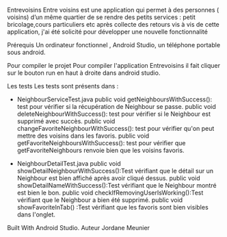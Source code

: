 Entrevoisins
Entre voisins est une application qui permet à des personnes ( voisins)  d’un même quartier de se rendre des petits services : petit bricolage,cours particuliers etc 
après collecte des retours vis à vis de cette application, j'ai été solicité pour développer une nouvelle fonctionnalité

Prérequis
Un ordinateur fonctionnel , Android Studio, un téléphone portable sous android.

Pour compiler le projet 
Pour compiler l'application Entrevoisins il fait cliquer sur le bouton run en haut à droite dans android studio.
 

Les tests
Les tests sont présents dans : 
- NeighbourServiceTest.java
public void getNeighboursWithSuccess(): test pour vérifier si la récupération de Neighbour se passe.
public void deleteNeighbourWithSuccess(): test pour vérifier si le Neighbour est supprimé avec succès.
public void changeFavoriteNeighbourWithSuccess(): test pour vérifier qu'on peut mettre des voisins dans les favoris.
public void getFavoriteNeighboursWithSuccess(): test pour vérifier que getFavoriteNeighbours renvoie bien que les voisins favoris.

- NeighbourDetailTest.java
public void showDetailNeighbourWithSuccess():Test vérifiant que le détail sur un Neighbour est bien affiché après avoir cliqué dessus.
public void showDetailNameWithSuccess():Test vérifiant que le Neighbour montré est bien le bon.
public void checkIfRemovingUserIsWorking():Test vérifiant que le Neighbour a bien été supprimé.
public void showFavoriteInTab() :Test vérifiant que les favoris sont bien visibles dans l'onglet.

Built With
Android Studio.
Auteur
Jordane Meunier
